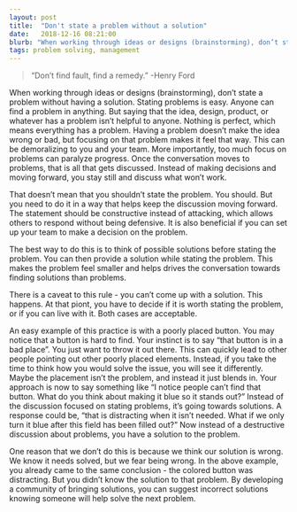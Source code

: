 ```yaml
---
layout: post
title:  "Don't state a problem without a solution"
date:   2018-12-16 08:21:00
blurb: "When working through ideas or designs (brainstorming), don’t state a problem without having a solution."
tags: problem solving, management
---
```


> “Don’t find fault, find a remedy.”
> -Henry Ford

When working through ideas or designs (brainstorming), don’t state a problem without having a solution. Stating problems is easy. Anyone can find a problem in anything. But saying that the idea, design, product, or whatever has a problem isn’t helpful to anyone. Nothing is perfect, which means everything has a problem. Having a problem doesn’t make the idea wrong or bad, but focusing on that problem makes it feel that way. This can be demoralizing to you and your team. More importantly, too much focus on problems can paralyze progress. Once the conversation moves to problems, that is all that gets discussed. Instead of making decisions and moving forward, you stay still and discuss what won’t work.

That doesn’t mean that you shouldn’t state the problem. You should. But you need to do it in a way that helps keep the discussion moving forward. The statement should be constructive instead of attacking, which allows others to respond without being defensive. It is also beneficial if you can set up your team to make a decision on the problem.

The best way to do this is to think of possible solutions before stating the problem. You can then provide a solution while stating the problem. This makes the problem feel smaller and helps drives the conversation towards finding solutions than problems.

There is a caveat to this rule - you can’t come up with a solution. This happens. At that piont, you have to decide if it is worth stating the problem, or if you can live with it. Both cases are acceptable. 

An easy example of this practice is with a poorly placed button. You may notice that a button is hard to find. Your instinct is to say “that button is in a bad place”. You just want to throw it out there. This can quickly lead to other people pointing out other poorly placed elements. Instead, if you take the time to think how you would solve the issue, you will see it differently. Maybe the placement isn’t the problem, and instead it just blends in. Your approach is now to say something like “I notice people can’t find that button. What do you think about making it blue so it stands out?” Instead of the discussion focused on stating problems, it’s going towards solutions. A response could be, “that is distracting when it isn’t needed. What if we only turn it blue after this field has been filled out?” Now instead of a destructive discussion about problems, you have a solution to the problem.

One reason that we don’t do this is because we think our solution is wrong. We know it needs solved, but we fear being wrong. In the above example, you already came to the same conclusion - the colored button was distracting. But you didn’t know the solution to that problem. By developing a community of bringing solutions, you can suggest incorrect solutions knowing someone will help solve the next problem.

